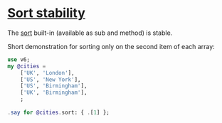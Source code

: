 [1]: https://rosettacode.org/wiki/Sort_stability

# [Sort stability][1]

The [sort](http://perlcabal.org/syn/S32/Containers.html#sort) built-in (available as sub and method) is stable.



Short demonstration for sorting only on the second item of each array:

```raku
use v6;
my @cities =
    ['UK', 'London'],
    ['US', 'New York'],
    ['US', 'Birmingham'],
    ['UK', 'Birmingham'],
    ;
 
.say for @cities.sort: { .[1] };
```